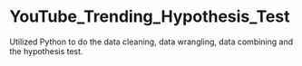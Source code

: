 # YouTube_Trending_Hypothesis_Test
Utilized Python to do the data cleaning, data wrangling, data combining and the hypothesis test. 
